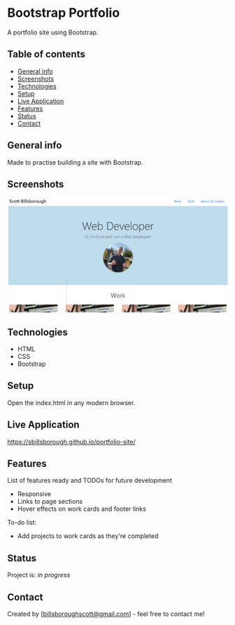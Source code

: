 # Bootstrap Portfolio

A portfolio site using Bootstrap.

## Table of contents

- [General info](#general-info)
- [Screenshots](#screenshots)
- [Technologies](#technologies)
- [Setup](#setup)
- [Live Application](#live-application)
- [Features](#features)
- [Status](#status)
- [Contact](#contact)

## General info

Made to practise building a site with Bootstrap.

## Screenshots

![Example screenshot](./images/screenshot.png)

## Technologies

- HTML
- CSS
- Bootstrap

## Setup

Open the index.html in any modern browser.

## Live Application

https://sbillsborough.github.io/portfolio-site/

## Features

List of features ready and TODOs for future development

- Responsive
- Links to page sections
- Hover effects on work cards and footer links

To-do list:

- Add projects to work cards as they're completed

## Status

Project is: _in progress_

## Contact

Created by [billsboroughscott@gmail.com] - feel free to contact me!
